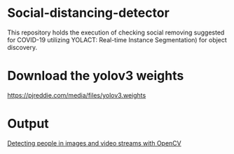 # Social-distancing-detector
This repository holds the execution of checking social removing suggested for COVID-19 utilizing YOLACT: Real-time Instance Segmentation) for object discovery.

# Download the yolov3 weights  
https://pjreddie.com/media/files/yolov3.weights

# Output

<a href="C:/Users/Arnav Phukan/Desktop/Workspace/social-distance-detector/output.avi">Detecting people in images and video streams with OpenCV</a>
